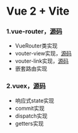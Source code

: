 # Vue 2 + Vite

### 1.vue-router，[源码](https://github.com/vuejs/vue-router/blob/dev/src/router.js)

- VueRouter类实现
- vouter-view实现，[源码](https://github.com/vuejs/vue-router/blob/dev/src/components/view.js)
- vouter-link实现，[源码](https://github.com/vuejs/vue-router/blob/dev/src/components/link.js)
- 嵌套路由实现

### 2.vuex，[源码](https://github.com/vuejs/vuex/blob/main/src/store.js)
- 响应式state实现
- commit实现
- dispatch实现
- getters实现
